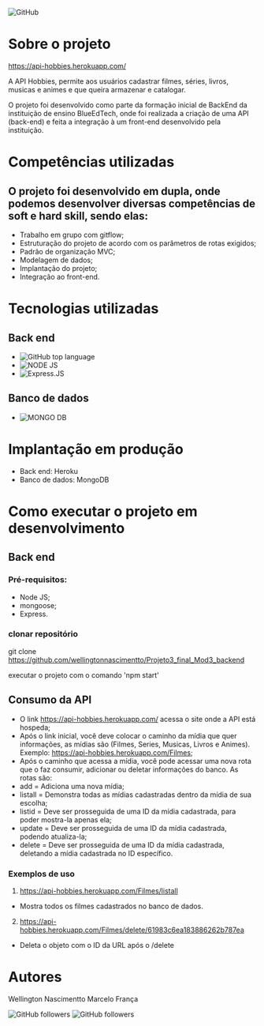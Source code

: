 ![GitHub](https://img.shields.io/github/license/wellingtonnascimentto/Projeto3_final_Mod3_backend?style=plastic)

# Sobre o projeto

https://api-hobbies.herokuapp.com/

A API Hobbies, permite aos usuários cadastrar filmes, séries, livros, musicas e animes e que queira armazenar e catalogar. 

O projeto foi desenvolvido como parte da formação inicial  de BackEnd da instituição de ensino BlueEdTech, onde foi realizada a criação de uma API (back-end) e feita a integração à um front-end desenvolvido pela instituição.

# Competências utilizadas
## O projeto foi desenvolvido em dupla, onde podemos desenvolver diversas competências de soft e hard skill, sendo elas:
- Trabalho em grupo com gitflow;
- Estruturação do projeto de acordo com os parâmetros de rotas exigidos;
- Padrão de organização MVC;
- Modelagem de dados;
- Implantação do projeto;
- Integração ao front-end.

# Tecnologias utilizadas
## Back end
- ![GitHub top language](https://img.shields.io/github/languages/top/wellingtonnascimentto/Projeto3_final_Mod3_backend?style=plastic)
- ![NODE JS](https://img.shields.io/badge/Node.js-339933?style=plastic)
- ![Express.JS](https://img.shields.io/badge/Express.js-000000?style=plastic)

## Banco de dados
- ![MONGO DB](https://img.shields.io/badge/MongoDB-4EA94B?style=for-the-badge&logo=mongodb&logoColor=white)


# Implantação em produção
- Back end: Heroku
- Banco de dados: MongoDB

# Como executar o projeto em desenvolvimento

## Back end
### Pré-requisitos:
- Node JS;
- mongoose;
- Express.

### clonar repositório
git clone https://github.com/wellingtonnascimentto/Projeto3_final_Mod3_backend

executar o projeto com o comando 'npm start'

## Consumo da API

- O link https://api-hobbies.herokuapp.com/ acessa o site onde a API está hospeda;
- Após o link inicial, você deve colocar o caminho da mídia que quer informações, as mídias são (Filmes, Series, Musicas, Livros e Animes). Exemplo: https://api-hobbies.herokuapp.com/Filmes;
- Após o caminho que acessa a mídia, você pode acessar uma nova rota que o faz consumir, adicionar ou deletar informações do banco. As rotas são:
- add = Adiciona uma nova mídia;
- listall = Demonstra todas as mídias cadastradas dentro da mídia de sua escolha;
- listid = Deve ser prosseguida de uma ID da mídia cadastrada, para poder mostra-la apenas ela;
- update = Deve ser prosseguida de uma ID da mídia cadastrada, podendo atualiza-la;
- delete = Deve ser prosseguida de uma ID da mídia cadastrada, deletando a mídia cadastrada no ID específico.
 ### Exemplos de uso
 1. https://api-hobbies.herokuapp.com/Filmes/listall
 - Mostra todos os filmes cadastrados no banco de dados.
 2. https://api-hobbies.herokuapp.com/Filmes/delete/61983c6ea183886262b787ea
 - Deleta o objeto com o ID da URL após o /delete
 
# Autores

Wellington Nascimentto 
Marcelo França

![GitHub followers](https://img.shields.io/github/followers/MarceloMVf?label=Follow%20me&style=social)
![GitHub followers](https://img.shields.io/github/followers/wellingtonnascimentto?label=Follow%20me&style=social)
